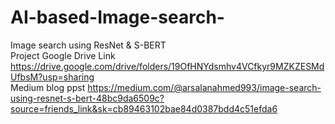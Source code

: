 # AI-based-Image-search-
 Image search using ResNet &amp; S-BERT \
  Project Google Drive Link https://drive.google.com/drive/folders/19OfHNYdsmhv4VCfkyr9MZKZESMdUfbsM?usp=sharing \
  Medium blog ppst https://medium.com/@arsalanahmed993/image-search-using-resnet-s-bert-48bc9da6509c?source=friends_link&sk=cb89463102bae84d0387bdd4c51efda6 
